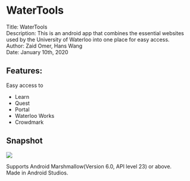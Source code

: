 # WaterTools
Title: WaterTools<br>
Description: This is an android app that combines the essential websites used by the University of Waterloo into one place for easy access.<br>
Author: Zaid Omer, Hans Wang<br>
Date: January 10th, 2020<br>

<h2>Features:</h2>
Easy access to<br>
<ul>
  <li>Learn</li>
  <li>Quest</li>
  <li>Portal</li>
  <li>Waterloo Works</li>
  <li>Crowdmark</li>
</ul>

<h2>Snapshot</h2>
<img src="WaterTools release 1.0\release graphics\phone_learn.jpg alt="learn">

Supports Android Marshmallow(Version 6.0, API level 23) or above.<br>
Made in Android Studios.<br>
